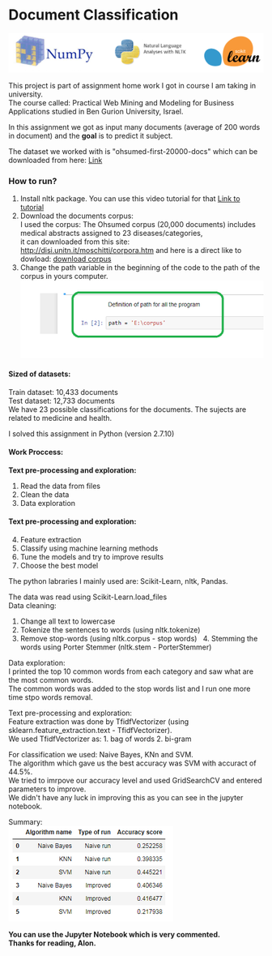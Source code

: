 # Document Classification
![Laibraries logos](./images/logos.png)

This project is part of assignment home work I got in course I am taking in university.  
The course called: Practical Web Mining and Modeling for Business Applications studied in Ben Gurion University, Israel.

In this assignment we got as input many documents (average of 200 words in document) and the **goal**  is to predict it subject.

The dataset we worked with is "ohsumed-first-20000-docs" which can be downloaded from here: [Link](http://disi.unitn.it/moschitti/corpora.htm)  
 
### How to run?
1. Install nltk package. You can use this video tutorial for that [Link to tutorial](https://www.youtube.com/watch?v=68aHmFcO-W4)
2. Download the documents corpus:  
     I used the corpus: The Ohsumed corpus (20,000 documents) includes medical abstracts assigned to 23 diseases/categories,  
     it can downloaded from this site: http://disi.unitn.it/moschitti/corpora.htm and here is a direct like to dowload: [download corpus](http://disi.unitn.it/moschitti/corpora/ohsumed-first-20000-docs.tar.gz)
3. Change the path variable in the beginning of the code to the path of the corpus in yours computer.
![path change](./images/path.PNG)

#### Sized of datasets:
Train dataset: 10,433 documents  
Test dataset: 12,733 documents  
We have 23 possible classifications for the documents. The sujects are related to medicine and health.  

I solved this assignment in Python (version 2.7.10)  

#### __Work Proccess:__
__Text pre-processing and exploration:__  
1. Read the data from files  
2. Clean the data  
3. Data exploration  
  
#### __Text pre-processing and exploration:__  
4. Feature extraction  
5. Classify using machine learning methods  
6. Tune the models and try to improve results  
7. Choose the best model  
  
The python labraries I mainly used are: Scikit-Learn, nltk, Pandas.
  
The data was read using Scikit-Learn.load_files  
Data cleaning:
   1. Change all text to lowercase
   2. Tokenize the sentences to words (using nltk.tokenize)
   3. Remove stop-words (using nltk.corpus - stop words)
   4. Stemming the words using Porter Stemmer (nltk.stem - PorterStemmer)
  
Data exploration:  
I printed the top 10 common words from each category and saw what are the most common words.  
The common words was added to the stop words list and I run one more time stpo words removal.  
  
Text pre-processing and exploration:  
Feature extraction was done by TfidfVectorizer (using sklearn.feature_extraction.text - TfidfVectorizer).  
We used TfidfVectorizer as: 1. bag of words 2. bi-gram  
  
For classification we used: Naive Bayes, KNn and SVM.  
The algorithm which gave us the best accuracy was SVM with accuract of 44.5%.  
We tried to imrpove our accuracy level and used GridSearchCV and entered parameters to improve.  
We didn't have any luck in improving this as you can see in the jupyter notebook.  
  
Summary:  
![alg summary](./images/alg_summary.PNG)
    
**You can use the Jupyter Notebook which is very commented.  
Thanks for reading, Alon.**  
